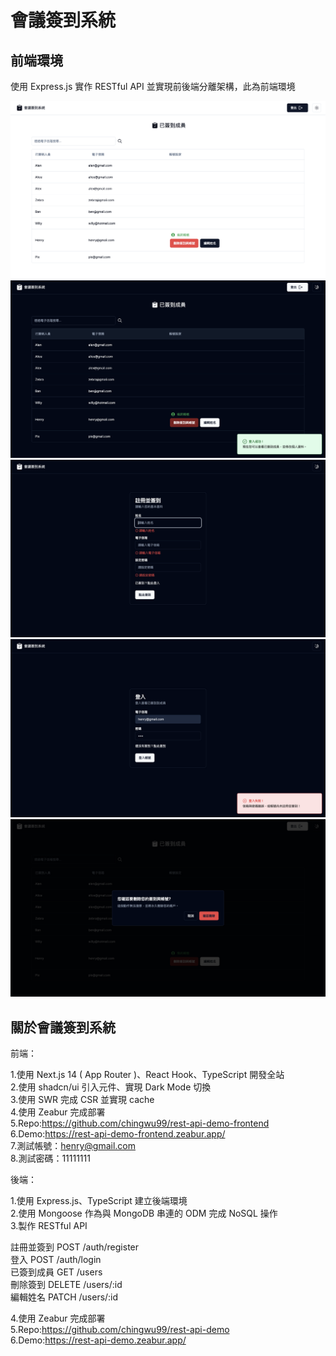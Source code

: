 # 會議簽到系統

## 前端環境

使用 Express.js 實作 RESTful API 並實現前後端分離架構，此為前端環境

![My Image](./readmeimg/table-white.png)
![My Image](./readmeimg/table.png)
![My Image](./readmeimg/signin.png)
![My Image](./readmeimg/login.png)
![My Image](./readmeimg/delete.png)

## 關於會議簽到系統

前端：

1.使用 Next.js 14 ( App Router )、React Hook、TypeScript 開發全站  
2.使用 shadcn/ui 引入元件、實現 Dark Mode 切換  
3.使用 SWR 完成 CSR 並實現 cache  
4.使用 Zeabur 完成部署  
5.Repo:https://github.com/chingwu99/rest-api-demo-frontend  
6.Demo:https://rest-api-demo-frontend.zeabur.app/  
7.測試帳號：henry@gmail.com  
8.測試密碼：11111111

後端：

1.使用 Express.js、TypeScript 建立後端環境  
2.使用 Mongoose 作為與 MongoDB 串連的 ODM 完成 NoSQL 操作  
3.製作 RESTful API

註冊並簽到 POST /auth/register  
登入 POST /auth/login  
已簽到成員 GET /users  
刪除簽到 DELETE /users/:id  
編輯姓名 PATCH /users/:id

4.使用 Zeabur 完成部署  
5.Repo:https://github.com/chingwu99/rest-api-demo  
6.Demo:https://rest-api-demo.zeabur.app/
